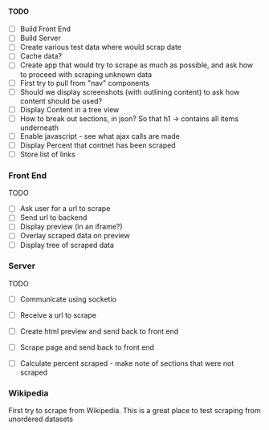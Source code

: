 #### TODO

 - [ ] Build Front End
 - [ ] Build Server
 - [ ] Create various test data where would scrap date
 - [ ] Cache data?
 - [ ] Create app that would try to scrape as much as possible, and ask how to proceed with scraping unknown data
 - [ ] First try to pull from "nav" components
 - [ ] Should we display screenshots (with outlining content) to ask how content should be used?
 - [ ] Display Content in a tree view 
 - [ ] How to break out sections, in json? So that h1 -> contains all items underneath
 - [ ] Enable javascript - see what ajax calls are made
 - [ ] Display Percent that contnet has been scraped
 - [ ] Store list of links

### Front End

TODO

 - [ ] Ask user for a url to scrape
 - [ ] Send url to backend
 - [ ] Display preview (in an iframe?)
 - [ ] Overlay scraped data on preview
 - [ ] Display tree of scraped data

 ### Server

 TODO

 - [ ] Communicate using socketio
 - [ ] Receive a url to scrape
 - [ ] Create html preview and send back to front end
 - [ ] Scrape page and send back to front end
 - [ ] Calculate percent scraped - make note of sections that were not scraped
 
 
### Wikipedia 

First try to scrape from Wikipedia. This is a great place to test scraping from unordered datasets